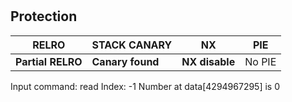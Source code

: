 # 

## Protection

RELRO | STACK CANARY | NX | PIE
--- | --- | --- | --- 
**Partial RELRO** | **Canary found** | **NX disable** | No PIE 

Input command: read
 Index: -1
 Number at data[4294967295] is 0